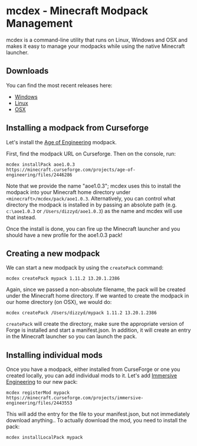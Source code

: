 # mcdex - Minecraft Modpack Management

mcdex is a command-line utility that runs on Linux, Windows and OSX 
and makes it easy to manage your modpacks while using the native
Minecraft launcher.

## Downloads

You can find the most recent releases here:

* [Windows](http://files.mcdex.net/releases/win32/mcdex.exe)
* [Linux](http://files.mcdex.net/releases/linux/mcdex)
* [OSX](http://files.mcdex.net/releases/osx/mcdex)

## Installing a modpack from Curseforge

Let's install the [Age of Engineering](https://minecraft.curseforge.com/projects/age-of-engineering) modpack.

First, find the modpack URL on Curseforge. Then on the console, run:
```
mcdex installPack aoe1.0.3 https://minecraft.curseforge.com/projects/age-of-engineering/files/2446286
```

Note that we provide the name "aoe1.0.3"; mcdex uses this to install the modpack into your Minecraft home directory
under ```<minecraft>/mcdex/pack/aoe1.0.3```. Alternatively, you can control what directory the modpack is installed in by passing
an absolute path (e.g. `c:\aoe1.0.3` or `/Users/dizzyd/aoe1.0.3`) as the name and mcdex will use that instead.

Once the install is done, you can fire up the Minecraft launcher and you should have a new profile for the aoe1.0.3 pack!

## Creating a new modpack

We can start a new modpack by using the ```createPack``` command:

```
mcdex createPack mypack 1.11.2 13.20.1.2386
```

Again, since we passed a non-absolute filename, the pack will be created under the Minecraft home directory. If we wanted to create
the modpack in our home directory (on OSX), we would do:

```
mcdex createPack /Users/dizzyd/mypack 1.11.2 13.20.1.2386
```

```createPack``` will create the directory, make sure the appropriate version of Forge is installed and start a manifest.json. 
In addition, it will create an entry in the Minecraft launcher so you can launch the pack.

## Installing individual mods

Once you have a modpack, either installed from CurseForge or one you created locally, you can add individual mods to it. Let's
add [Immersive Engineering](https://minecraft.curseforge.com/projects/immersive-engineering) to our new pack:

```
mcdex registerMod mypack https://minecraft.curseforge.com/projects/immersive-engineering/files/2443553
```

This will add the entry for the file to your manifest.json, but not immediately download anything.. To actually download the mod, 
you need to install the pack:

```
mcdex installLocalPack mypack
```


